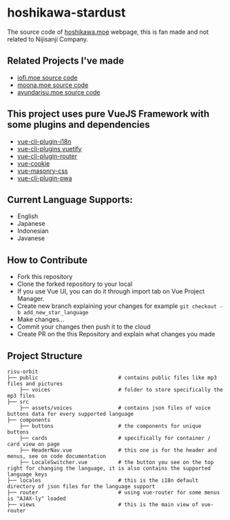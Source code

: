 # hoshikawa-stardust
The source code of [hoshikawa.moe](https://hoshikawa.moe) webpage, this is fan made and not related to Nijisanji Company.

## Related Projects I've made
- [iofi.moe source code](https://github.com/iDevoid/iofi-ufo)
- [moona.moe source code](https://github.com/iDevoid/moona-orbit)
- [ayundarisu.moe source code](https://github.com/iDevoid/risu-peanuts)

## This project uses pure VueJS Framework with some plugins and dependencies
- [vue-cli-plugin-i18n](https://github.com/kazupon/vue-cli-plugin-i18n)
- [vue-cli-plugins vuetify](https://github.com/vuetifyjs/vue-cli-plugins)
- [vue-cli-plugin-router](https://github.com/vuejs/vue-cli/tree/dev/packages/%40vue/cli-plugin-router)
- [vue-cookie](https://github.com/alfhen/vue-cookie)
- [vue-masonry-css](https://github.com/paulcollett/vue-masonry-css)
- [vue-cli-plugin-pwa](https://github.com/vuejs/vue-cli/tree/dev/packages/%40vue/cli-plugin-pwa)

## Current Language Supports:
- English
- Japanese
- Indonesian
- Javanese

## How to Contribute
- Fork this repository
- Clone the forked repository to your local
- If you use Vue UI, you can do it through import tab on Vue Project Manager.
- Create new branch explaining your changes for example `git checkout -b add_new_star_language`
- Make changes...
- Commit your changes then push it to the cloud
- Create PR on the this Repository and explain what changes you made

## Project Structure
```
risu-orbit
├── public                          # contains public files like mp3 files and pictures
    ├── voices                      # folder to store specifically the mp3 files
├── src
    ├── assets/voices               # contains json files of voice buttons data for every supported language
├── components
    ├── buttons                     # the components for unique buttons
    ├── cards                       # specifically for container / card view on page
    ├── HeaderNav.vue               # this one is for the header and menus, see on code documentation
    ├── LocaleSwitcher.vue          # the button you see on the top right for changing the language, it is also contains the supported language keys
├── locales                         # this is the i18n default directory of json files for the language support
├── router                          # using vue-router for some menus is "AJAX-ly" loaded
├── views                           # this is the main view of vue-router
```
